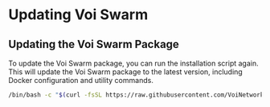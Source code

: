 # Updating Voi Swarm

## Updating the Voi Swarm Package

To update the Voi Swarm package, you can run the installation script again. This will update the Voi Swarm package to the
latest version, including Docker configuration and utility commands.

```bash
/bin/bash -c "$(curl -fsSL https://raw.githubusercontent.com/VoiNetwork/voi-swarm/main/install.sh)"
```
